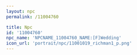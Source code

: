 ```yaml
---
layout: npc
permalink: /11004760

title: Npc
id: '11004760'
npc_name: 'NPCNAME_11004760_NAME:[F]Wedding'
icon_url: 'portrait/npc/11001019_richman1_p.png'
---
```

